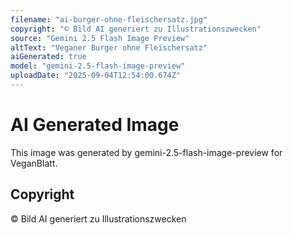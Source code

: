 ```yaml
---
filename: "ai-burger-ohne-fleischersatz.jpg"
copyright: "© Bild AI generiert zu Illustrationszwecken"
source: "Gemini 2.5 Flash Image Preview"
altText: "Veganer Burger ohne Fleischersatz"
aiGenerated: true
model: "gemini-2.5-flash-image-preview"
uploadDate: "2025-09-04T12:54:00.674Z"
---
```


# AI Generated Image

This image was generated by gemini-2.5-flash-image-preview for VeganBlatt.

## Copyright
© Bild AI generiert zu Illustrationszwecken
